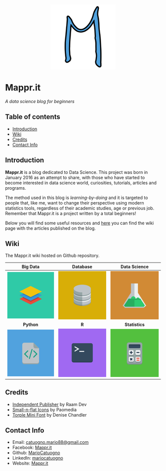 <br/>
<p align="center">
  <img src="https://raw.githubusercontent.com/MarioCatuogno/Mappr.it/master/graphics/favicon.png" width="210" />
</p>

# Mappr.it
*A data science blog for beginners*

## Table of contents

* [Introduction](#introduction)
* [Wiki](#wiki)
* [Credits](#credits)
* [Contact Info](#contact-info)

## Introduction

**Mappr.it** is a blog dedicated to Data Science. This project was born in January 2016 as an attempt to share, with those who have started to become interested in data science world, curiosities, tutorials, articles and programs.

The method used in this blog is *learning-by-doing* and it is targeted to people that, like me, want to change their perspective using modern statistics tools, regardless of their academic studies, age or previous job. Remember that Mappr.it is a project written by a total beginners!

Below you will find some useful resources and [here](https://github.com/MarioCatuogno/Mappr.it/wiki) you can find the wiki page with the articles published on the blog.

## Wiki

The Mappr.it wiki hosted on Github repository.

| **Big Data** | **Database** | **Data Science** |
| :---: | :---: | :---: |
| <a href="https://github.com/MarioCatuogno/Mappr.it/wiki/Big-Data">![Big Data](https://raw.githubusercontent.com/MarioCatuogno/Mappr.it/master/graphics/wiki_bigdata.png) | <a href="https://github.com/MarioCatuogno/Mappr.it/wiki/Database">![Database](https://raw.githubusercontent.com/MarioCatuogno/Mappr.it/master/graphics/wiki_database.png) | <a href="https://github.com/MarioCatuogno/Mappr.it/wiki/Data-Science">![Data Science](https://raw.githubusercontent.com/MarioCatuogno/Mappr.it/master/graphics/wiki_data_science2.png) |
| **Python** | **R** | **Statistics** |
| <a href="https://github.com/MarioCatuogno/Mappr.it/wiki/Python">![Python](https://raw.githubusercontent.com/MarioCatuogno/Mappr.it/master/graphics/wiki_python.png) | <a href="https://github.com/MarioCatuogno/Mappr.it/wiki/R">![R](https://raw.githubusercontent.com/MarioCatuogno/Mappr.it/master/graphics/wiki_r.png) | <a href="https://github.com/MarioCatuogno/Mappr.it/wiki/Statistics">![Statistics](https://raw.githubusercontent.com/MarioCatuogno/Mappr.it/master/graphics/wiki_statistics.png) |

## Credits

* [Independent Publisher](http://independentpublisher.me) by Raam Dev
* [Small-n-flat Icons](http://paomedia.github.io/small-n-flat/) by Paomedia
* [Torple Mini Font](http://www.denisechandler.com) by Denise Chandler

## Contact Info

* Email: [catuogno.mario88@gmail.com](mailto:catuogno.mario88@gmail.com)
* Facebook: [Mappr.it](https://www.facebook.com/mappr.it/)
* Github: [MarioCatuogno](https://github.com/MarioCatuogno)
* LinkedIn: [mariocatuogno](https://it.linkedin.com/in/mariocatuogno)
* Website: [Mappr.it](http://mappr.it)
